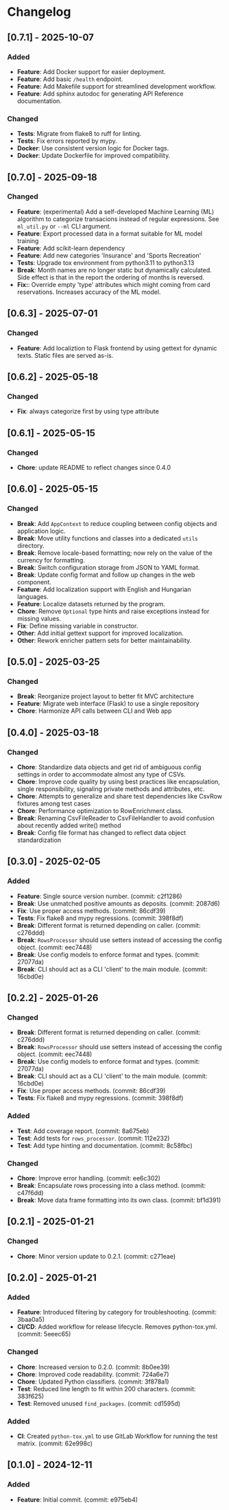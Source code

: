 # Changelog

## [0.7.1] - 2025-10-07
### Added
- **Feature**: Add Docker support for easier deployment.
- **Feature**: Add basic `/health` endpoint.
- **Feature**: Add Makefile support for streamlined development workflow.
- **Feature**: Add sphinx autodoc for generating API Reference documentation.

### Changed
- **Tests**: Migrate from flake8 to ruff for linting.
- **Tests**: Fix errors reported by mypy.
- **Docker**: Use consistent version logic for Docker tags.
- **Docker**: Update Dockerfile for improved compatibility.

## [0.7.0] - 2025-09-18
### Changed
- **Feature**: (experimental) Add a self-developed Machine Learning (ML) algorithm to categorize transacions instead of regular expressions. See `ml_util.py` or `--ml` CLI argument.
- **Feature**: Export processed data in a format suitable for ML model training
- **Feature**: Add scikit-learn dependency
- **Feature**: Add new categories 'Insurance' and 'Sports Recreation'
- **Tests**: Upgrade tox environment from python3.11 to python3.13
- **Break**: Month names are no longer static but dynamically calculated. Side effect is that in the report the ordering of months is reversed.
- **Fix:**: Override empty 'type' attributes which might coming from card reservations. Increases accuracy of the ML model.

## [0.6.3] - 2025-07-01
### Changed
- **Feature**: Add localiztion to Flask frontend by using gettext for dynamic texts. Static files are served as-is.

## [0.6.2] - 2025-05-18
### Changed
- **Fix**: always categorize first by using type attribute

## [0.6.1] - 2025-05-15
### Changed
- **Chore**: update README to reflect changes since 0.4.0

## [0.6.0] - 2025-05-15
### Changed
- **Break**: Add `AppContext` to reduce coupling between config objects and application logic.
- **Break**: Move utility functions and classes into a dedicated `utils` directory.
- **Break**: Remove locale-based formatting; now rely on the value of the currency for formatting.
- **Break**: Switch configuration storage from JSON to YAML format.
- **Break**: Update config format and follow up changes in the web component.
- **Feature**: Add localization support with English and Hungarian languages.
- **Feature**: Localize datasets returned by the program.
- **Chore**: Remove `Optional` type hints and raise exceptions instead for missing values.
- **Fix**: Define missing variable in constructor.
- **Other**: Add initial gettext support for improved localization.
- **Other**: Rework enricher pattern sets for better maintainability.

## [0.5.0] - 2025-03-25
### Changed
- **Break**: Reorganize project layout to better fit MVC architecture
- **Feature**: Migrate web interface (Flask) to use a single repository
- **Chore**: Harmonize API calls between CLI and Web app

## [0.4.0] - 2025-03-18
### Changed
- **Chore**: Standardize data objects and get rid of ambiguous config settings in order to accommodate almost any type of CSVs.
- **Chore**: Improve code quality by using best practices like encapsulation, single responsibility, signaling private methods and attributes, etc.
- **Chore**: Attempts to generalize and share test dependencies like CsvRow fixtures among test cases
- **Chore**: Performance optimization to RowEnrichment class.
- **Break**: Renaming CsvFileReader to CsvFileHandler to avoid confusion about recently added write() method
- **Break**: Config file format has changed to reflect data object standardization

## [0.3.0] - 2025-02-05
### Added
- **Feature**: Single source version number. (commit: c2f1286)
- **Break**: Use unmatched positive amounts as deposits. (commit: 2087d6)
- **Fix**: Use proper access methods. (commit: 86cdf39)
- **Tests**: Fix flake8 and mypy regressions. (commit: 398f8df)
- **Break**: Different format is returned depending on caller. (commit: c276ddd)
- **Break**: `RowsProcessor` should use setters instead of accessing the config object. (commit: eec7448)
- **Break**: Use config models to enforce format and types. (commit: 27077da)
- **Break**: CLI should act as a CLI 'client' to the main module. (commit: 16cbd0e)

## [0.2.2] - 2025-01-26
### Changed
- **Break**: Different format is returned depending on caller. (commit: c276ddd)
- **Break**: `RowsProcessor` should use setters instead of accessing the config object. (commit: eec7448)
- **Break**: Use config models to enforce format and types. (commit: 27077da)
- **Break**: CLI should act as a CLI 'client' to the main module. (commit: 16cbd0e)
- **Fix**: Use proper access methods. (commit: 86cdf39)
- **Tests**: Fix flake8 and mypy regressions. (commit: 398f8df)

### Added
- **Test**: Add coverage report. (commit: 8a675eb)
- **Test**: Add tests for `rows_processor`. (commit: 112e232)
- **Test**: Add type hinting and documentation. (commit: 8c58fbc)

### Changed
- **Chore**: Improve error handling. (commit: ee6c302)
- **Break**: Encapsulate rows processing into a class method. (commit: c47f6dd)
- **Break**: Move data frame formatting into its own class. (commit: bf1d391)

## [0.2.1] - 2025-01-21
### Changed
- **Chore**: Minor version update to 0.2.1. (commit: c271eae)

## [0.2.0] - 2025-01-21
### Added
- **Feature**: Introduced filtering by category for troubleshooting. (commit: 3baa0a5)
- **CI/CD**: Added workflow for release lifecycle. Removes python-tox.yml. (commit: 5eeec65)

### Changed
- **Chore**: Increased version to 0.2.0. (commit: 8b0ee39)
- **Chore**: Improved code readability. (commit: 724a6e7)
- **Chore**: Updated Python classifiers. (commit: 3f878a1)
- **Test**: Reduced line length to fit within 200 characters. (commit: 383f625)
- **Test**: Removed unused `find_packages`. (commit: cd1595d)

### Added
- **CI**: Created `python-tox.yml` to use GitLab Workflow for running the test matrix. (commit: 62e998c)

## [0.1.0] - 2024-12-11
### Added
- **Feature**: Initial commit. (commit: e975eb4)